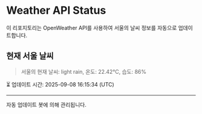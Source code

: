 
# Weather API Status

이 리포지토리는 OpenWeather API를 사용하여 서울의 날씨 정보를 자동으로 업데이트합니다.

## 현재 서울 날씨
> 서울의 현재 날씨: light rain, 온도: 22.42°C, 습도: 86%

⏳ 업데이트 시간: 2025-09-08 16:15:34 (UTC)

---
자동 업데이트 봇에 의해 관리됩니다.
